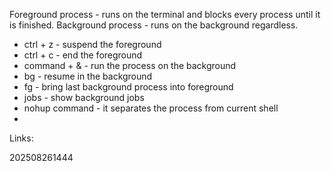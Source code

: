 Foreground process - runs on the terminal and blocks every process until it is finished.
Background process - runs on the background regardless.

- ctrl + z - suspend the foreground
- ctrl + c - end the foreground
- command + & - run the  process on the background
- bg - resume in the background
- fg - bring last background process into foreground
- jobs - show background jobs
- nohup command - it separates the process from current shell
- 

Links:

202508261444

